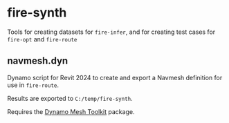 # fire-synth
Tools for creating datasets for `fire-infer`, and for creating test cases for `fire-opt` and `fire-route`

## navmesh.dyn
Dynamo script for Revit 2024 to create and export a Navmesh definition for use in `fire-route`. 

Results are exported to `C:/temp/fire-synth`.

Requires the [Dynamo Mesh Toolkit](https://github.com/DynamoDS/Dynamo/wiki/Dynamo-Mesh-Toolkit) package.
